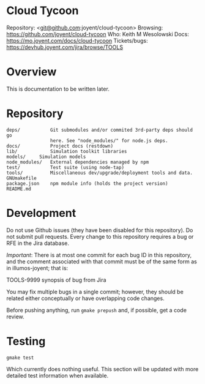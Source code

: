 # Cloud Tycoon

Repository: <git@github.com:joyent/cloud-tycoon>
Browsing: <https://github.com/joyent/cloud-tycoon>
Who: Keith M Wesolowski
Docs: <https://mo.joyent.com/docs/cloud-tycoon>
Tickets/bugs: <https://devhub.joyent.com/jira/browse/TOOLS>


# Overview

This is documentation to be written later.

# Repository

    deps/           Git submodules and/or commited 3rd-party deps should go
                    here. See "node_modules/" for node.js deps.
    docs/           Project docs (restdown)
    lib/            Simulation toolkit libraries
    models/	    Simulation models
    node_modules/   External dependencies managed by npm
    test/           Test suite (using node-tap)
    tools/          Miscellaneous dev/upgrade/deployment tools and data.
    GNUmakefile
    package.json    npm module info (holds the project version)
    README.md


# Development

Do not use Github issues (they have been disabled for this repository).  Do not
submit pull requests.  Every change to this repository requires a bug or RFE
in the Jira database.

*Important*: There is at most one commit for each bug ID in this repository,
and the comment associated with that commit must be of the same form as in
illumos-joyent; that is:

TOOLS-9999 synopsis of bug from Jira

You may fix multiple bugs in a single commit; however, they should be
related either conceptually or have overlapping code changes.

Before pushing anything, run `gmake prepush` and, if possible, get a code
review.

# Testing

    gmake test

Which currently does nothing useful.  This section will be updated with more
detailed test information when available.
